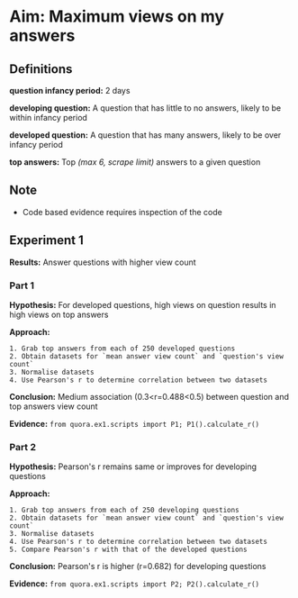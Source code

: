 # Aim: Maximum views on my answers

## Definitions
**question infancy period:** 2 days

**developing question:** A question that has little to no answers, likely to be within infancy period

**developed question:** A question that has many answers, likely to be over infancy period

**top answers:** Top *(max 6, scrape limit)* answers to a given question

## Note
* Code based evidence requires inspection of the code

## Experiment 1
**Results:** Answer questions with higher view count

### Part 1
**Hypothesis:** For developed questions, high views on question results in high views on top answers

**Approach:** 

    1. Grab top answers from each of 250 developed questions
    2. Obtain datasets for `mean answer view count` and `question's view count`
    3. Normalise datasets
    4. Use Pearson's r to determine correlation between two datasets
    
**Conclusion:** Medium association (0.3<r=0.488<0.5) between question and top answers view count

**Evidence:** `from quora.ex1.scripts import P1; P1().calculate_r()`

### Part 2
**Hypothesis:** Pearson's r remains same or improves for developing questions

**Approach:**

    1. Grab top answers from each of 250 developing questions
    2. Obtain datasets for `mean answer view count` and `question's view count`
    3. Normalise datasets
    4. Use Pearson's r to determine correlation between two datasets
    5. Compare Pearson's r with that of the developed questions
    
**Conclusion:** Pearson's r is higher (r=0.682) for developing questions 

**Evidence:** `from quora.ex1.scripts import P2; P2().calculate_r()`

